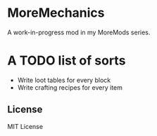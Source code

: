 # MoreMechanics
A work-in-progress mod in my MoreMods series.

# A TODO list of sorts
- Write loot tables for every block
- Write crafting recipes for every item

## License
MIT License